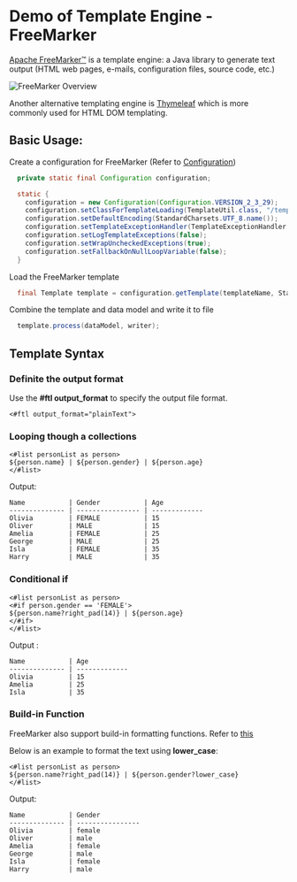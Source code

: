 
# Demo of Template Engine - FreeMarker

[Apache FreeMarker™](https://freemarker.apache.org/) is a template engine: a Java library to generate text output (HTML web pages, e-mails, configuration files, source code, etc.)

![FreeMarker Overview](https://freemarker.apache.org/images/overview.png)

Another alternative templating engine is [Thymeleaf](https://www.thymeleaf.org/) which is more commonly used for HTML DOM templating.

## Basic Usage:

Create a configuration for FreeMarker (Refer to [Configuration](https://freemarker.apache.org/docs/pgui_config_basics.html))
```java
  private static final Configuration configuration;

  static {
    configuration = new Configuration(Configuration.VERSION_2_3_29);
    configuration.setClassForTemplateLoading(TemplateUtil.class, "/template");
    configuration.setDefaultEncoding(StandardCharsets.UTF_8.name());
    configuration.setTemplateExceptionHandler(TemplateExceptionHandler.RETHROW_HANDLER);
    configuration.setLogTemplateExceptions(false);
    configuration.setWrapUncheckedExceptions(true);
    configuration.setFallbackOnNullLoopVariable(false);
  }
```

Load the FreeMarker template
```java
  final Template template = configuration.getTemplate(templateName, StandardCharsets.UTF_8.name());
```

Combine the template and data model and write it to file
```java
  template.process(dataModel, writer);
```

## Template Syntax

### Definite the output format
Use the **#ftl output_format** to specify the output file format.

```
<#ftl output_format="plainText">
```

### Looping though a collections
```
<#list personList as person>
${person.name} | ${person.gender} | ${person.age}
</#list>
```

Output:
```
Name           | Gender           | Age
-------------- | ---------------- | -------------
Olivia         | FEMALE           | 15
Oliver         | MALE             | 15
Amelia         | FEMALE           | 25
George         | MALE             | 25
Isla           | FEMALE           | 35
Harry          | MALE             | 35
```

### Conditional if
```
<#list personList as person>
<#if person.gender == 'FEMALE'>
${person.name?right_pad(14)} | ${person.age}
</#if>
</#list>
```

Output :
```
Name           | Age
-------------- | -------------
Olivia         | 15
Amelia         | 25
Isla           | 35
```

### Build-in Function
FreeMarker also support build-in formatting functions. Refer to [this](https://freemarker.apache.org/docs/ref_builtins.html)

Below is an example to format the text using **lower_case**:

```
<#list personList as person>
${person.name?right_pad(14)} | ${person.gender?lower_case}
</#list>
```

Output:
```
Name           | Gender
-------------- | ----------------
Olivia         | female
Oliver         | male
Amelia         | female
George         | male
Isla           | female
Harry          | male
```

